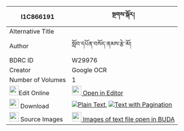 |I1C866191|སྔགས་སྐོར། 
| --- | --- 
|Alternative Title |
|Author| སློབ་དཔོན་བསོད་ནམས་རྩེ་མོ།
|BDRC ID | W29976
|Creator | Google OCR
|Number of Volumes| 1
|<img width="25" src="https://img.icons8.com/color/25/000000/edit-property.png">Edit Online| [<img width="25" src="https://avatars.githubusercontent.com/u/45091458?s=200&v=4"> Open in Editor](http://editor.openpecha.org/I1C866191)
|<img width="25" src="https://img.icons8.com/fluent/48/000000/download-2.png"/>  Download | [![](https://img.icons8.com/color/20/000000/txt.png)Plain Text](https://github.com/Openpecha/I1C866191/releases/download/v1/ngak_kor_plain_I1C866191.zip), [![](https://img.icons8.com/color/20/000000/txt.png)Text with Pagination](https://github.com/Openpecha/I1C866191/releases/download/v1/ngak_kor_pages_I1C866191.zip)
|<img width="25" src="https://img.icons8.com/plasticine/100/000000/pictures-folder.png"/>  Source Images | [<img width="25" src="https://library.bdrc.io/icons/BUDA-small.svg"> Images of text file open in BUDA](https://library.bdrc.io/show/bdr:W29976)